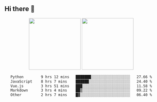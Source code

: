 ## Hi there 👋
<div align="center">
<span>  </span>
<img height="170px" src="https://github-readme-stats.vercel.app/api?username=bigQY&show_icons=true&count_private==true&v=3" /><span>        </span><img height="170px" src="https://github-readme-stats.vercel.app/api/top-langs/?username=bigQY&layout=compact&langs_count=8&v=3" />
<span>  </span>
</div>
<div align="center">

<!--START_SECTION:waka-->

```txt
Python        9 hrs 12 mins   ███████░░░░░░░░░░░░░░░░░░   27.66 %
JavaScript    8 hrs 7 mins    ██████░░░░░░░░░░░░░░░░░░░   24.40 %
Vue.js        3 hrs 51 mins   ███░░░░░░░░░░░░░░░░░░░░░░   11.58 %
Markdown      3 hrs 4 mins    ██▒░░░░░░░░░░░░░░░░░░░░░░   09.22 %
Other         2 hrs 7 mins    █▓░░░░░░░░░░░░░░░░░░░░░░░   06.40 %
```

<!--END_SECTION:waka-->
</div>
